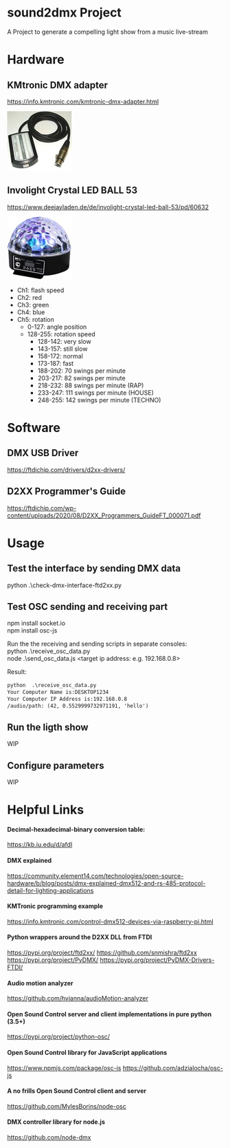 # sound2dmx Project
A Project to generate a compelling light show from a music live-stream

# Hardware
## KMtronic DMX adapter
https://info.kmtronic.com/kmtronic-dmx-adapter.html

![KMtronic DMX adapter](./images/kmtronic-usb-dmx-thumb.jpg)

## Involight Crystal LED BALL 53
https://www.deejayladen.de/de/involight-crystal-led-ball-53/pd/60632

![Involight Crystal LED BALL 53](./images/involight-crystal-led-ball-53-thumb.jpg)

* Ch1: flash speed <br>
* Ch2: red <br>
* Ch3: green <br>
* Ch4: blue <br>
* Ch5: rotation <br>
  - 0-127: angle position <br>
  - 128-255: rotation speed <br>
    - 128-142: very slow <br>
    - 143-157: still slow <br>
    - 158-172: normal <br>
    - 173-187: fast <br>
    - 188-202: 70 swings per minute <br>
    - 203-217: 82 swings per minute <br>
    - 218-232: 88 swings per minute (RAP) <br>
    - 233-247: 111 swings per minute (HOUSE) <br>
    - 248-255: 142 swings per minute (TECHNO) <br>
  
# Software
## DMX USB Driver
https://ftdichip.com/drivers/d2xx-drivers/

## D2XX Programmer's Guide
https://ftdichip.com/wp-content/uploads/2020/08/D2XX_Programmers_GuideFT_000071.pdf

# Usage
## Test the interface by sending DMX data
python .\check-dmx-interface-ftd2xx.py

## Test OSC sending and receiving part
npm install socket.io<br>
npm install osc-js<br>

Run the the receiving and sending scripts in separate consoles: <br>
python .\receive_osc_data.py<br>
node   .\send_osc_data.js     <target ip address: e.g. 192.168.0.8><br>

Result: 
```
python  .\receive_osc_data.py
Your Computer Name is:DESKTOP1234
Your Computer IP Address is:192.168.0.8
/audio/path: (42, 0.5529999732971191, 'hello')
```

## Run the ligth show
WIP

## Configure parameters
WIP

# Helpful Links 
#### Decimal-hexadecimal-binary conversion table: 
https://kb.iu.edu/d/afdl

#### DMX explained
https://community.element14.com/technologies/open-source-hardware/b/blog/posts/dmx-explained-dmx512-and-rs-485-protocol-detail-for-lighting-applications

#### KMTronic programming example
https://info.kmtronic.com/control-dmx512-devices-via-raspberry-pi.html

#### Python wrappers around the D2XX DLL from FTDI
https://pypi.org/project/ftd2xx/
https://github.com/snmishra/ftd2xx 
https://pypi.org/project/PyDMX/
https://pypi.org/project/PyDMX-Drivers-FTDI/ 

#### Audio motion analyzer
https://github.com/hvianna/audioMotion-analyzer

#### Open Sound Control server and client implementations in pure python (3.5+)
https://pypi.org/project/python-osc/

#### Open Sound Control library for JavaScript applications
https://www.npmjs.com/package/osc-js
https://github.com/adzialocha/osc-js

#### A no frills Open Sound Control client and server
https://github.com/MylesBorins/node-osc

#### DMX controller library for node.js
https://github.com/node-dmx

